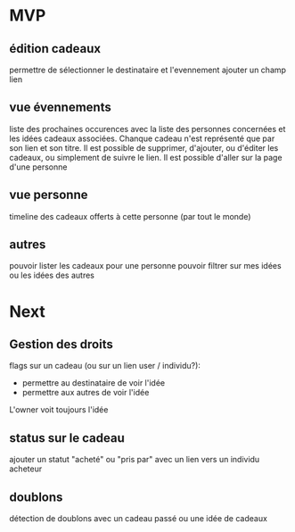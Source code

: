 # MVP

## édition cadeaux
permettre de sélectionner le destinataire et l'evennement
ajouter un champ lien

## vue évennements
liste des prochaines occurences avec la liste des personnes concernées et les idées cadeaux associées. Chanque cadeau n'est représenté que par son lien et son titre. Il est possible de supprimer, d'ajouter, ou d'éditer les cadeaux, ou simplement de suivre le lien. Il est possible d'aller sur la page d'une personne

## vue personne
timeline des cadeaux offerts à cette personne (par tout le monde)

## autres
pouvoir lister les cadeaux pour une personne
pouvoir filtrer sur mes idées ou les idées des autres

# Next

## Gestion des droits
flags sur un cadeau (ou sur un lien user / individu?):
- permettre au destinataire de voir l'idée
- permettre aux autres de voir l'idée

L'owner voit toujours l'idée

## status sur le cadeau
ajouter un statut "acheté" ou "pris par" avec un lien vers un individu acheteur

## doublons
détection de doublons avec un cadeau passé ou une idée de cadeaux
